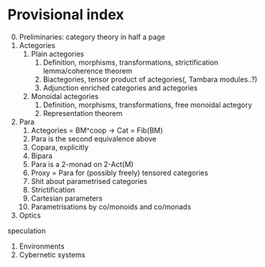 # Provisional index
0. Preliminaries: category theory in half a page
1. Actegories
	1. Plain actegories
		1. Definition, morphisms, transformations, strictification lemma/coherence theorem
		1. Biactegories, tensor product of actegories(, Tambara modules..?)
		1. Adjunction enriched categories and actegories
	1. Monoidal actegories
	   1. Definition, morphisms, transformations, free monoidal actegory
	   1. Representation theorem
1. Para
	1. Actegories = BM^coop -> Cat = Fib(BM)
	1. Para is the second equivalence above
	1. Copara, explicitly
	1. Bipara
	1. Para is a 2-monad on 2-Act(M)
	1. Proxy = Para for (possibly freely) tensored categories
	1. Shit about parametrised categories
	1. Strictification
	1. Cartesian parameters
	1. Parametrisations by co/monoids and co/monads
1. Optics

speculation
1. Environments
1. Cybernetic systems
